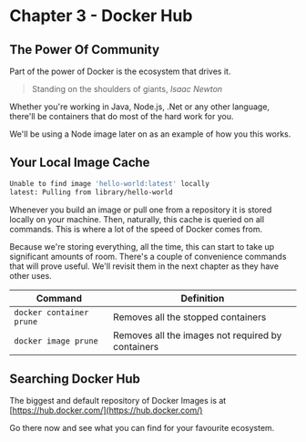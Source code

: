 # Chapter 3 - Docker Hub

## The Power Of Community

Part of the power of Docker is the ecosystem that drives it.
> Standing on the shoulders of giants, *Isaac Newton*

Whether you're working in Java, Node.js, .Net or any other language, there'll be containers that do most of the hard work for you.

We'll be using a Node image later on as an example of how you this works.

## Your Local Image Cache

```bash
Unable to find image 'hello-world:latest' locally
latest: Pulling from library/hello-world
```

Whenever you build an image or pull one from a repository it is stored locally on your machine. Then, naturally, this cache is queried on all commands. This is where a lot of the speed of Docker comes from.

Because we're storing everything, all the time, this can start to take up significant amounts of room. There's a couple of convenience commands that will prove useful. We'll revisit them in the next chapter as they have other uses.

| Command | Definition           |
|---| ------------- |
| `docker container prune` | Removes all the stopped containers |
| `docker image prune` | Removes all the images not required by containers |

## Searching Docker Hub

The biggest and default repository of Docker Images is at [https://hub.docker.com/](https://hub.docker.com/)

Go there now and see what you can find for your favourite ecosystem.
